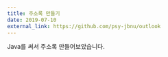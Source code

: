 ```yaml
---
title: 주소록 만들기
date: 2019-07-10
external_link: https://github.com/psy-jbnu/outlook
---
```

Java를 써서 주소록 만들어보았습니다.